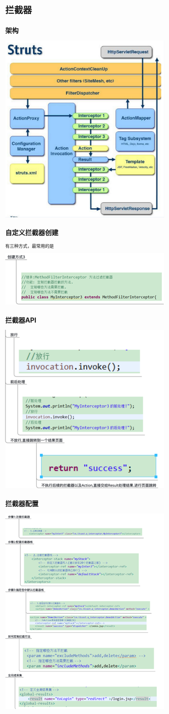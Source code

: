 # 拦截器

## 架构

![](../../.gitbook/assets/image%20%2860%29.png)

## 自定义拦截器创建

有三种方式，最常用的是

![](../../.gitbook/assets/image%20%2869%29.png)

## 拦截器API

![](../../.gitbook/assets/image%20%2853%29.png)

## 拦截器配置

![](../../.gitbook/assets/image%20%2845%29.png)

